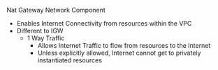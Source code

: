 Nat Gateway Network Component
  - Enables Internet Connectivity from resources within the VPC
  - Different to IGW
    - 1 Way Traffic
      - Allows Internet Traffic to flow from resources to the Internet
      - Unless explicitly allowed, Internet cannot get to privately instantiated resources

